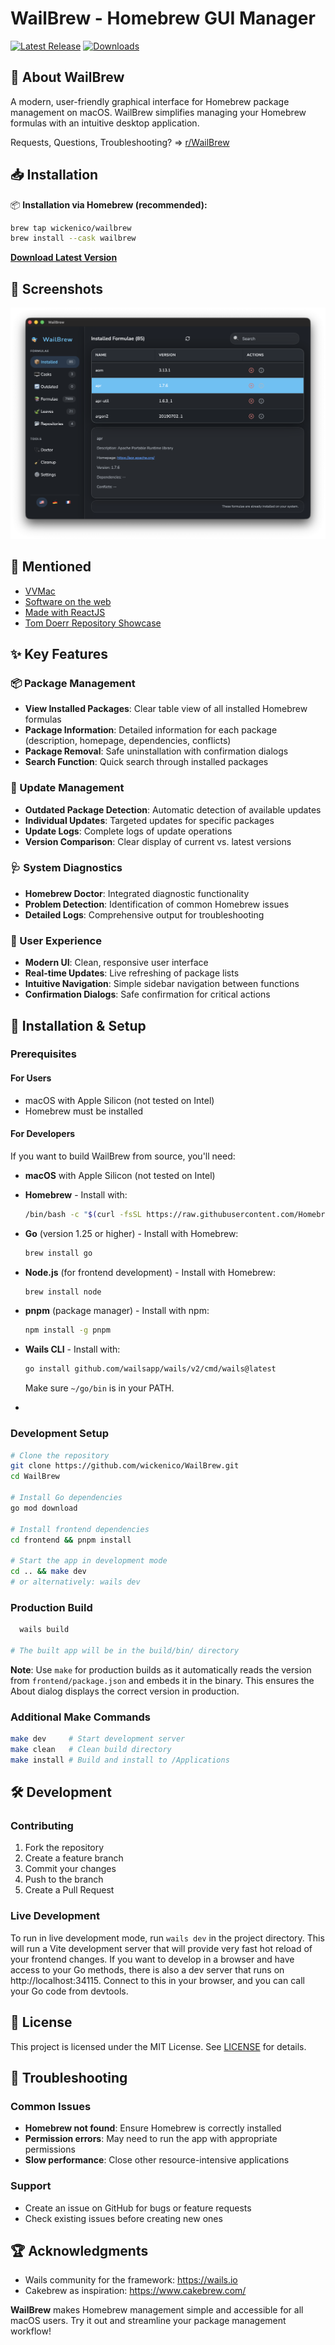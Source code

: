 # WailBrew - Homebrew GUI Manager

[![Latest Release](https://img.shields.io/github/v/release/wickenico/WailBrew)](https://github.com/wickenico/WailBrew/releases/latest)
[![Downloads](https://img.shields.io/github/downloads/wickenico/WailBrew/total)](https://github.com/wickenico/WailBrew/releases)

## 🍺 About WailBrew

A modern, user-friendly graphical interface for Homebrew package management on macOS. WailBrew simplifies managing your Homebrew formulas with an intuitive desktop application.

Requests, Questions, Troubleshooting? => [r/WailBrew](https://www.reddit.com/r/WailBrew)

## 📥 Installation

📦 **Installation via Homebrew (recommended):**

```bash
brew tap wickenico/wailbrew
brew install --cask wailbrew
```

**[Download Latest Version](https://github.com/wickenico/WailBrew/releases/latest)** 

## 📸 Screenshots

![WailBrew Screenshot](images/Screenshot.png)

## 📰 Mentioned

- <a href="https://vvmac.com/wordpress_b/wailbrew-pare-homebrew-dune-interface-graphique/" target="_blank" rel="noopener noreferrer">VVMac</a>
- <a href="https://softwareontheweb.com/product/wailbrew" target="_blank" rel="noopener noreferrer">Software on the web</a>
- <a href="https://madewithreactjs.com/wailbrew" target="_blank" rel="noopener noreferrer">Made with ReactJS</a>
- <a href="https://tom-doerr.github.io/repo_posts/" target="_blank" rel="noopener noreferrer">Tom Doerr Repository Showcase</a>

## ✨ Key Features
### 📦 Package Management
- **View Installed Packages**: Clear table view of all installed Homebrew formulas
- **Package Information**: Detailed information for each package (description, homepage, dependencies, conflicts)
- **Package Removal**: Safe uninstallation with confirmation dialogs
- **Search Function**: Quick search through installed packages

### 🔄 Update Management
- **Outdated Package Detection**: Automatic detection of available updates
- **Individual Updates**: Targeted updates for specific packages
- **Update Logs**: Complete logs of update operations
- **Version Comparison**: Clear display of current vs. latest versions

### 🩺 System Diagnostics
- **Homebrew Doctor**: Integrated diagnostic functionality
- **Problem Detection**: Identification of common Homebrew issues
- **Detailed Logs**: Comprehensive output for troubleshooting

### 🎯 User Experience
- **Modern UI**: Clean, responsive user interface
- **Real-time Updates**: Live refreshing of package lists
- **Intuitive Navigation**: Simple sidebar navigation between functions
- **Confirmation Dialogs**: Safe confirmation for critical actions

## 🚀 Installation & Setup
### Prerequisites
#### For Users
- macOS with Apple Silicon (not tested on Intel)
- Homebrew must be installed

#### For Developers
If you want to build WailBrew from source, you'll need:

- **macOS** with Apple Silicon (not tested on Intel)

- **Homebrew** - Install with:
  ```bash
  /bin/bash -c "$(curl -fsSL https://raw.githubusercontent.com/Homebrew/install/HEAD/install.sh)"
  ```

- **Go** (version 1.25 or higher) - Install with Homebrew:
  ```bash
  brew install go
  ```

- **Node.js** (for frontend development) - Install with Homebrew:
  ```bash
  brew install node
  ```

- **pnpm** (package manager) - Install with npm:
  ```bash
  npm install -g pnpm
  ```

- **Wails CLI** - Install with:
  ```bash
  go install github.com/wailsapp/wails/v2/cmd/wails@latest
  ```
  Make sure `~/go/bin` is in your PATH.
- 
### Development Setup
``` bash
# Clone the repository
git clone https://github.com/wickenico/WailBrew.git
cd WailBrew

# Install Go dependencies
go mod download

# Install frontend dependencies
cd frontend && pnpm install

# Start the app in development mode
cd .. && make dev
# or alternatively: wails dev
```
### Production Build
``` bash
  wails build

# The built app will be in the build/bin/ directory
```

**Note**: Use `make` for production builds as it automatically reads the version from `frontend/package.json` and embeds it in the binary. This ensures the About dialog displays the correct version in production.

### Additional Make Commands
``` bash
make dev     # Start development server
make clean   # Clean build directory
make install # Build and install to /Applications
```

## 🛠️ Development

### Contributing
1. Fork the repository
2. Create a feature branch
3. Commit your changes
4. Push to the branch
5. Create a Pull Request

### Live Development

To run in live development mode, run `wails dev` in the project directory. This will run a Vite development
server that will provide very fast hot reload of your frontend changes. If you want to develop in a browser
and have access to your Go methods, there is also a dev server that runs on http://localhost:34115. Connect
to this in your browser, and you can call your Go code from devtools.

## 📝 License
This project is licensed under the MIT License. See [LICENSE](LICENSE) for details.
## 🐛 Troubleshooting
### Common Issues
- **Homebrew not found**: Ensure Homebrew is correctly installed
- **Permission errors**: May need to run the app with appropriate permissions
- **Slow performance**: Close other resource-intensive applications

### Support
- Create an issue on GitHub for bugs or feature requests
- Check existing issues before creating new ones

## 🏆 Acknowledgments
- Wails community for the framework: https://wails.io
- Cakebrew as inspiration: https://www.cakebrew.com/

**WailBrew** makes Homebrew management simple and accessible for all macOS users. Try it out and streamline your package management workflow!
